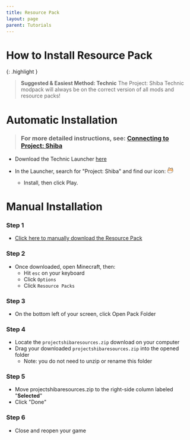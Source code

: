 ```yaml
---
title: Resource Pack
layout: page
parent: Tutorials
---
```


# How to Install Resource Pack

{: .highlight }
> **Suggested & Easiest Method: Technic**
> The Project: Shiba Technic modpack will always be on the correct version of all mods and resource packs!

# Automatic Installation

> ### For more detailed instructions, see: [Connecting to Project: Shiba](https://wiki.projectshiba.com/tutorials/connecting_to_the_server)

- Download the Technic Launcher [here](https://www.technicpack.net/download)

- In the Launcher, search for "Project: Shiba" and find our icon: <img src="/images/small_shiba_icon.png" width="16" height="16">

  - Install, then click Play.

# Manual Installation

### Step 1

- [Click here to manually download the Resource Pack](https://modpack.us-east-1.linodeobjects.com/projectshibaresources.zip)

### Step 2

- Once  downloaded, open Minecraft, then:
  - Hit `esc` on your keyboard
  - Click `Options` 
  - Click `Resource Packs`

### Step 3

- On the bottom left of your screen, click Open Pack Folder

### Step 4

- Locate the `projectshibaresources.zip` download on your computer
- Drag your downloaded `projectshibaresources.zip` into the opened folder
  - Note: you do not need to unzip or rename this folder

### Step 5

- Move projectshibaresources.zip to the right-side column labeled "**Selected**"
- Click "Done"

### Step 6

- Close and reopen your game 